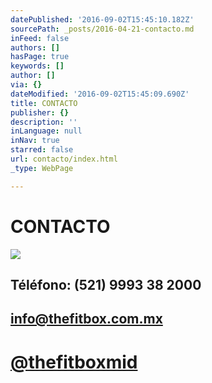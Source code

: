```yaml
---
datePublished: '2016-09-02T15:45:10.182Z'
sourcePath: _posts/2016-04-21-contacto.md
inFeed: false
authors: []
hasPage: true
keywords: []
author: []
via: {}
dateModified: '2016-09-02T15:45:09.690Z'
title: CONTACTO
publisher: {}
description: ''
inLanguage: null
inNav: true
starred: false
url: contacto/index.html
_type: WebPage

---
```

# CONTACTO
![](https://the-grid-user-content.s3-us-west-2.amazonaws.com/a803f062-c1fe-4518-9caf-7e2b723fdea7.png)

## Téléfono: (521) 9993 38 2000

## info@thefitbox.com.mx

# [@thefitboxmid][0]

[0]: https://www.instagram.com/thefitboxmid/ "thefitboxmid"